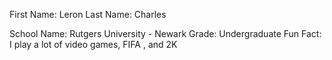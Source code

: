 First Name: Leron
Last Name: Charles

School Name: Rutgers University - Newark
Grade:  Undergraduate
Fun Fact: I play a lot of video games, FIFA , and 2K